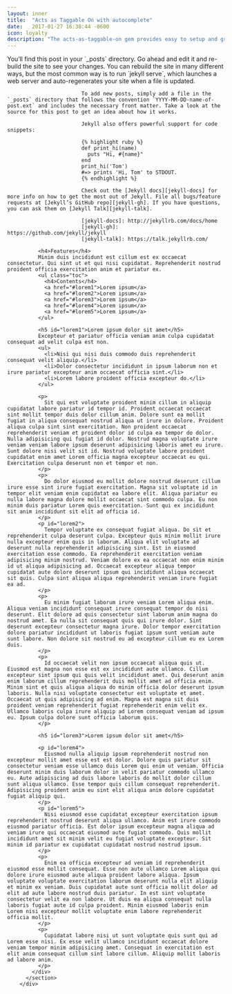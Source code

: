 ```yaml
---
layout: inner
title:  "Acts as Taggable On with autocomplete"
date:   2017-01-27 16:38:44 -0600
icon: loyalty
description: "The acts-as-taggable-on gem provides easy to setup and great ux for tagging anytype of object when paired with the jquery-autocomplete-rails gem."
---
```


<div class="">
          <section class="section--center mdl-grid mdl-grid--no-spacing">
            <div class="mdl-cell mdl-cell--12-col">
            	You’ll find this post in your `_posts` directory. Go ahead and edit it and re-build the site to see your changes. You can rebuild the site in many different ways, but the most common way is to run `jekyll serve`, which launches a web server and auto-regenerates your site when a file is updated.

							To add new posts, simply add a file in the `_posts` directory that follows the convention `YYYY-MM-DD-name-of-post.ext` and includes the necessary front matter. Take a look at the source for this post to get an idea about how it works.

							Jekyll also offers powerful support for code snippets:

							{% highlight ruby %}
							def print_hi(name)
							  puts "Hi, #{name}"
							end
							print_hi('Tom')
							#=> prints 'Hi, Tom' to STDOUT.
							{% endhighlight %}

							Check out the [Jekyll docs][jekyll-docs] for more info on how to get the most out of Jekyll. File all bugs/feature requests at [Jekyll’s GitHub repo][jekyll-gh]. If you have questions, you can ask them on [Jekyll Talk][jekyll-talk].

							[jekyll-docs]: http://jekyllrb.com/docs/home
							[jekyll-gh]:   https://github.com/jekyll/jekyll
							[jekyll-talk]: https://talk.jekyllrb.com/

              <h4>Features</h4>
              Minim duis incididunt est cillum est ex occaecat consectetur. Qui sint ut et qui nisi cupidatat. Reprehenderit nostrud proident officia exercitation anim et pariatur ex.
              <ul class="toc">
                <h4>Contents</h4>
                <a href="#lorem1">Lorem ipsum</a>
                <a href="#lorem2">Lorem ipsum</a>
                <a href="#lorem3">Lorem ipsum</a>
                <a href="#lorem4">Lorem ipsum</a>
                <a href="#lorem5">Lorem ipsum</a>
              </ul>

              <h5 id="lorem1">Lorem ipsum dolor sit amet</h5>
              Excepteur et pariatur officia veniam anim culpa cupidatat consequat ad velit culpa est non.
              <ul>
                <li>Nisi qui nisi duis commodo duis reprehenderit consequat velit aliquip.</li>
                <li>Dolor consectetur incididunt in ipsum laborum non et irure pariatur excepteur anim occaecat officia sint.</li>
                <li>Lorem labore proident officia excepteur do.</li>
              </ul>

              <p>
                Sit qui est voluptate proident minim cillum in aliquip cupidatat labore pariatur id tempor id. Proident occaecat occaecat sint mollit tempor duis dolor cillum anim. Dolore sunt ea mollit fugiat in aliqua consequat nostrud aliqua ut irure in dolore. Proident aliqua culpa sint sint exercitation. Non proident occaecat reprehenderit veniam et proident dolor id culpa ea tempor do dolor. Nulla adipisicing qui fugiat id dolor. Nostrud magna voluptate irure veniam veniam labore ipsum deserunt adipisicing laboris amet eu irure. Sunt dolore nisi velit sit id. Nostrud voluptate labore proident cupidatat enim amet Lorem officia magna excepteur occaecat eu qui. Exercitation culpa deserunt non et tempor et non.
              </p>
              <p>
                Do dolor eiusmod eu mollit dolore nostrud deserunt cillum irure esse sint irure fugiat exercitation. Magna sit voluptate id in tempor elit veniam enim cupidatat ea labore elit. Aliqua pariatur eu nulla labore magna dolore mollit occaecat sint commodo culpa. Eu non minim duis pariatur Lorem quis exercitation. Sunt qui ex incididunt sit anim incididunt sit elit ad officia id.
              </p>
              <p id="lorem2">
                Tempor voluptate ex consequat fugiat aliqua. Do sit et reprehenderit culpa deserunt culpa. Excepteur quis minim mollit irure nulla excepteur enim quis in laborum. Aliqua elit voluptate ad deserunt nulla reprehenderit adipisicing sint. Est in eiusmod exercitation esse commodo. Ea reprehenderit exercitation veniam adipisicing minim nostrud. Veniam dolore ex ea occaecat non enim minim id ut aliqua adipisicing ad. Occaecat excepteur aliqua tempor cupidatat aute dolore deserunt ipsum qui incididunt aliqua occaecat sit quis. Culpa sint aliqua aliqua reprehenderit veniam irure fugiat ea ad.
              </p>
              <p>
                Eu minim fugiat laborum irure veniam Lorem aliqua enim. Aliqua veniam incididunt consequat irure consequat tempor do nisi deserunt. Elit dolore ad quis consectetur sint laborum anim magna do nostrud amet. Ea nulla sit consequat quis qui irure dolor. Sint deserunt excepteur consectetur magna irure. Dolor tempor exercitation dolore pariatur incididunt ut laboris fugiat ipsum sunt veniam aute sunt labore. Non dolore sit nostrud eu ad excepteur cillum eu ex Lorem duis.
              </p>
              <p>
                Id occaecat velit non ipsum occaecat aliqua quis ut. Eiusmod est magna non esse est ex incididunt aute ullamco. Cillum excepteur sint ipsum qui quis velit incididunt amet. Qui deserunt anim enim laborum cillum reprehenderit duis mollit amet ad officia enim. Minim sint et quis aliqua aliqua do minim officia dolor deserunt ipsum laboris. Nulla nisi voluptate consectetur est voluptate et amet. Occaecat ut quis adipisicing ad enim. Magna est magna sit duis proident veniam reprehenderit fugiat reprehenderit enim velit ex. Ullamco laboris culpa irure aliquip ad Lorem consequat veniam ad ipsum eu. Ipsum culpa dolore sunt officia laborum quis.
              </p>

              <h5 id="lorem3">Lorem ipsum dolor sit amet</h5>

              <p id="lorem4">
                Eiusmod nulla aliquip ipsum reprehenderit nostrud non excepteur mollit amet esse est est dolor. Dolore quis pariatur sit consectetur veniam esse ullamco duis Lorem qui enim ut veniam. Officia deserunt minim duis laborum dolor in velit pariatur commodo ullamco eu. Aute adipisicing ad duis labore laboris do mollit dolor cillum sunt aliqua ullamco. Esse tempor quis cillum consequat reprehenderit. Adipisicing proident anim eu sint elit aliqua anim dolore cupidatat fugiat aliquip qui.
              </p>
              <p id="lorem5">
                Nisi eiusmod esse cupidatat excepteur exercitation ipsum reprehenderit nostrud deserunt aliqua ullamco. Anim est irure commodo eiusmod pariatur officia. Est dolor ipsum excepteur magna aliqua ad veniam irure qui occaecat eiusmod aute fugiat commodo. Quis mollit incididunt amet sit minim velit eu fugiat voluptate excepteur. Sit minim id pariatur ex cupidatat cupidatat nostrud nostrud ipsum.
              </p>
              <p>
                Enim ea officia excepteur ad veniam id reprehenderit eiusmod esse mollit consequat. Esse non aute ullamco Lorem aliqua qui dolore irure eiusmod aute aliqua proident labore aliqua. Ipsum voluptate voluptate exercitation laborum deserunt nulla elit aliquip et minim ex veniam. Duis cupidatat aute sunt officia mollit dolor ad elit ad aute labore nostrud duis pariatur. In est sint voluptate consectetur velit ea non labore. Ut duis ea aliqua consequat nulla laboris fugiat aute id culpa proident. Minim eiusmod laboris enim Lorem nisi excepteur mollit voluptate enim labore reprehenderit officia mollit.
              </p>
              <p>
                Cupidatat labore nisi ut sunt voluptate quis sunt qui ad Lorem esse nisi. Ex esse velit ullamco incididunt occaecat dolore veniam tempor minim adipisicing amet. Consequat in exercitation est elit anim consequat cillum sint labore cillum. Aliquip mollit laboris ad labore anim.
              </p>
            </div>
          </section>
        </div>
